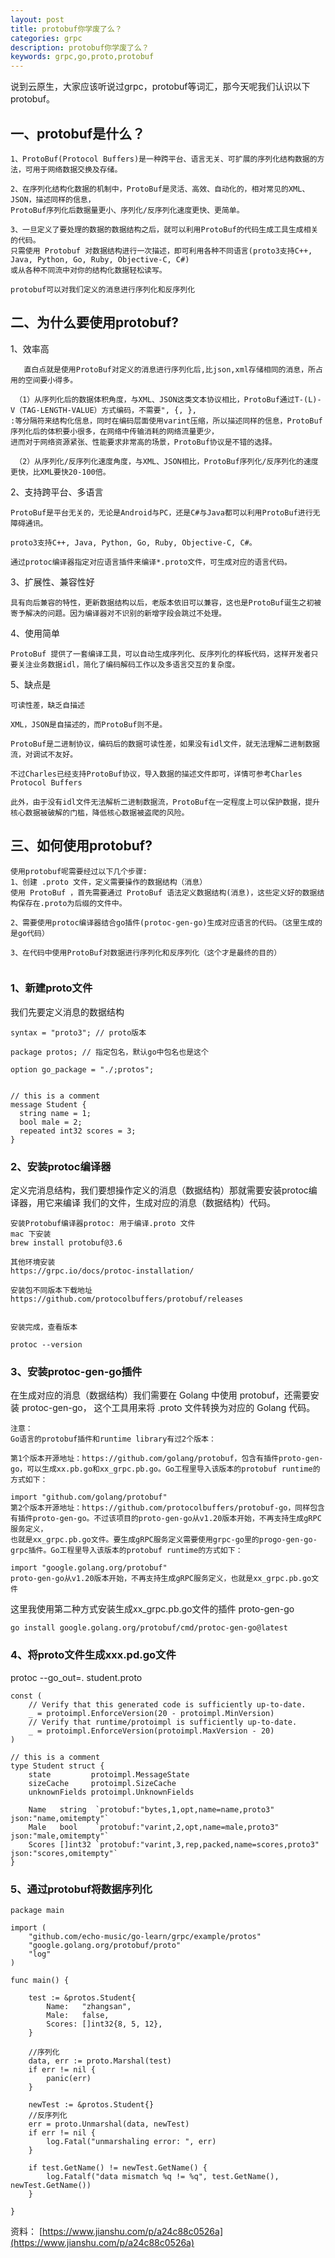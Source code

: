 ```yaml
---
layout: post
title: protobuf你学废了么？
categories: grpc
description: protobuf你学废了么？
keywords: grpc,go,proto,protobuf
---
```

说到云原生，大家应该听说过grpc，protobuf等词汇，那今天呢我们认识以下protobuf。


## 一、protobuf是什么？
```
1、ProtoBuf(Protocol Buffers)是一种跨平台、语言无关、可扩展的序列化结构数据的方法，可用于网络数据交换及存储。

2、在序列化结构化数据的机制中，ProtoBuf是灵活、高效、自动化的，相对常见的XML、JSON，描述同样的信息，
ProtoBuf序列化后数据量更小、序列化/反序列化速度更快、更简单。

3、一旦定义了要处理的数据的数据结构之后，就可以利用ProtoBuf的代码生成工具生成相关的代码。
只需使用 Protobuf 对数据结构进行一次描述，即可利用各种不同语言(proto3支持C++, Java, Python, Go, Ruby, Objective-C, C#)
或从各种不同流中对你的结构化数据轻松读写。

protobuf可以对我们定义的消息进行序列化和反序列化

```

## 二、为什么要使用protobuf?
1、效率高
```
   直白点就是使用ProtoBuf对定义的消息进行序列化后,比json,xml存储相同的消息，所占用的空间要小得多。

 （1）从序列化后的数据体积角度，与XML、JSON这类文本协议相比，ProtoBuf通过T-(L)-V（TAG-LENGTH-VALUE）方式编码，不需要", {, }, 
:等分隔符来结构化信息，同时在编码层面使用varint压缩，所以描述同样的信息，ProtoBuf序列化后的体积要小很多，在网络中传输消耗的网络流量更少，
进而对于网络资源紧张、性能要求非常高的场景，ProtoBuf协议是不错的选择。

 （2）从序列化/反序列化速度角度，与XML、JSON相比，ProtoBuf序列化/反序列化的速度更快，比XML要快20-100倍。 
```

2、支持跨平台、多语言
```
ProtoBuf是平台无关的，无论是Android与PC，还是C#与Java都可以利用ProtoBuf进行无障碍通讯。

proto3支持C++, Java, Python, Go, Ruby, Objective-C, C#。

通过protoc编译器指定对应语言插件来编译*.proto文件，可生成对应的语言代码。
```
3、扩展性、兼容性好
```
具有向后兼容的特性，更新数据结构以后，老版本依旧可以兼容，这也是ProtoBuf诞生之初被寄予解决的问题。因为编译器对不识别的新增字段会跳过不处理。

```
4、使用简单
```
ProtoBuf 提供了一套编译工具，可以自动生成序列化、反序列化的样板代码，这样开发者只要关注业务数据idl，简化了编码解码工作以及多语言交互的复杂度。    

```

5、缺点是
```
可读性差，缺乏自描述

XML，JSON是自描述的，而ProtoBuf则不是。

ProtoBuf是二进制协议，编码后的数据可读性差，如果没有idl文件，就无法理解二进制数据流，对调试不友好。

不过Charles已经支持ProtoBuf协议，导入数据的描述文件即可，详情可参考Charles Protocol Buffers

此外，由于没有idl文件无法解析二进制数据流，ProtoBuf在一定程度上可以保护数据，提升核心数据被破解的门槛，降低核心数据被盗爬的风险。

```

## 三、如何使用protobuf?
```
使用protobuf呢需要经过以下几个步骤:
1、创建 .proto 文件，定义需要操作的数据结构（消息）
使用 ProtoBuf ，首先需要通过 ProtoBuf 语法定义数据结构(消息)，这些定义好的数据结构保存在.proto为后缀的文件中。

2、需要使用protoc编译器结合go插件(protoc-gen-go)生成对应语言的代码。（这里生成的是go代码）

3、在代码中使用ProtoBuf对数据进行序列化和反序列化（这个才是最终的目的）


```

### 1、新建proto文件
我们先要定义消息的数据结构
```
syntax = "proto3"; // proto版本

package protos; // 指定包名，默认go中包名也是这个

option go_package = "./;protos";


// this is a comment
message Student {
  string name = 1;
  bool male = 2;
  repeated int32 scores = 3;
}

```

### 2、安装protoc编译器
定义完消息结构，我们要想操作定义的消息（数据结构）那就需要安装protoc编译器，用它来编译
我们的文件，生成对应的消息（数据结构）代码。
```
安装Protobuf编译器protoc: 用于编译.proto 文件
mac 下安装 
brew install protobuf@3.6

其他环境安装
https://grpc.io/docs/protoc-installation/

安装包不同版本下载地址
https://github.com/protocolbuffers/protobuf/releases


安装完成，查看版本

protoc --version
```

### 3、安装protoc-gen-go插件
在生成对应的消息（数据结构）我们需要在 Golang 中使用 protobuf，还需要安装 protoc-gen-go，
这个工具用来将 .proto 文件转换为对应的 Golang 代码。

```
注意：
Go语言的protobuf插件和runtime library有过2个版本：

第1个版本开源地址：https://github.com/golang/protobuf，包含有插件proto-gen-go，可以生成xx.pb.go和xx_grpc.pb.go。Go工程里导入该版本的protobuf runtime的方式如下：

import "github.com/golang/protobuf"
第2个版本开源地址：https://github.com/protocolbuffers/protobuf-go，同样包含有插件proto-gen-go。不过该项目的proto-gen-go从v1.20版本开始，不再支持生成gRPC服务定义，
也就是xx_grpc.pb.go文件。要生成gRPC服务定义需要使用grpc-go里的progo-gen-go-grpc插件。Go工程里导入该版本的protobuf runtime的方式如下：

import "google.golang.org/protobuf"
proto-gen-go从v1.20版本开始，不再支持生成gRPC服务定义，也就是xx_grpc.pb.go文件

```

这里我使用第二种方式安装生成xx_grpc.pb.go文件的插件 proto-gen-go
```
go install google.golang.org/protobuf/cmd/protoc-gen-go@latest

```

### 4、将proto文件生成xxx.pd.go文件
protoc --go_out=. student.proto
```
const (
	// Verify that this generated code is sufficiently up-to-date.
	_ = protoimpl.EnforceVersion(20 - protoimpl.MinVersion)
	// Verify that runtime/protoimpl is sufficiently up-to-date.
	_ = protoimpl.EnforceVersion(protoimpl.MaxVersion - 20)
)

// this is a comment
type Student struct {
	state         protoimpl.MessageState
	sizeCache     protoimpl.SizeCache
	unknownFields protoimpl.UnknownFields

	Name   string  `protobuf:"bytes,1,opt,name=name,proto3" json:"name,omitempty"`
	Male   bool    `protobuf:"varint,2,opt,name=male,proto3" json:"male,omitempty"`
	Scores []int32 `protobuf:"varint,3,rep,packed,name=scores,proto3" json:"scores,omitempty"`
}

```


### 5、通过protobuf将数据序列化
```
package main

import (
	"github.com/echo-music/go-learn/grpc/example/protos"
	"google.golang.org/protobuf/proto"
	"log"
)

func main() {

	test := &protos.Student{
		Name:   "zhangsan",
		Male:   false,
		Scores: []int32{8, 5, 12},
	}

	//序列化
	data, err := proto.Marshal(test)
	if err != nil {
		panic(err)
	}

	newTest := &protos.Student{}
	//反序列化
	err = proto.Unmarshal(data, newTest)
	if err != nil {
		log.Fatal("unmarshaling error: ", err)
	}

	if test.GetName() != newTest.GetName() {
		log.Fatalf("data mismatch %q != %q", test.GetName(), newTest.GetName())
	}

}

```

资料：
[https://www.jianshu.com/p/a24c88c0526a](https://www.jianshu.com/p/a24c88c0526a)






